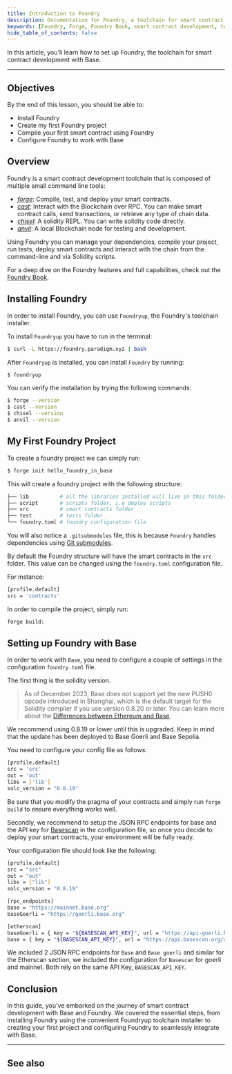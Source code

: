 ```yaml
---
title: Introduction to Foundry
description: Documentation for Foundry, a toolchain for smart contract development. Provides instructions on setting up your development environment to work with Foundry.
keywords: [Foundry, Forge, Foundry Book, smart contract development, toolchain]
hide_table_of_contents: false
---
```


In this article, you'll learn how to set up Foundry, the toolchain for smart contract development with Base.

---

## Objectives

By the end of this lesson, you should be able to:

- Install Foundry
- Create my first Foundry project
- Compile your first smart contract using Foundry
- Configure Foundry to work with Base

## Overview

Foundry is a smart contract development toolchain that is composed of multiple small command line tools:

- *[forge]*: Compile, test, and deploy your smart contracts.
- *[cast]*: Interact with the Blockchain over RPC. You can make smart contract calls, send transactions, or retrieve any type of chain data.
- *[chisel]*: A solidity REPL. You can write solidity code directly.
- *[anvil]*: A local Blockchain node for testing and development.

Using Foundry you can manage your dependencies, compile your project, run tests, deploy smart contracts and interact with the chain from the command-line and via Solidity scripts.

For a deep dive on the Foundry features and full capabilities, check out the [Foundry Book].

## Installing Foundry

In order to install Foundry, you can use `Foundryup`, the Foundry's toolchain installer.

To install `Foundryup` you have to run in the terminal:

```bash
$ curl -L https://foundry.paradigm.xyz | bash
```

After `Foundryup` is installed, you can install `Foundry` by running:

```bash
$ foundryup
```

You can verify the installation by trying the following commands:

```bash
$ forge --version
$ cast --version 
$ chisel --version
$ anvil --version
```

## My First Foundry Project

To create a foundry project we can simply run:

```bash
$ forge init hello_foundry_in_base
```

This will create a foundry project with the following structure:

```bash
├── lib          # all the libraries installed will live in this folder
├── script       # scripts folder, i.e deploy scripts
├── src          # smart contracts folder
├── test         # tests folder
└── foundry.toml # foundry configuration file
```

You will also notice a `.gitsubmodules` file, this is because `Foundry` handles dependencies using [Git submodules].

By default the Foundry structure will have the smart contracts in the `src` folder. This value can be changed using the `foundry.toml` configuration file.

For instance:

```bash
[profile.default]
src = 'contracts'
```

In order to compile the project, simply run:

```bash
forge build:
```

## Setting up Foundry with Base

In order to work with `Base`, you need to configure a couple of settings in the configuration `foundry.toml` file.

The first thing is the solidity version. 

> As of December 2023, Base does not support yet the new PUSH0 opcode introduced in Shanghai, which is the default target for the Solidity compiler if you use version 0.8.20 or later. You can learn more about the [Differences between Ethereum and Base].

We recommend using 0.8.19 or lower until this is upgraded. Keep in mind that the update has been deployed to Base Goerli and Base Sepolia.

You need to configure your config file as follows:

```bash
[profile.default]
src = 'src'
out = 'out'
libs = ['lib']
solc_version = "0.8.19"
```

Be sure that you modify the pragma of your contracts and simply run `forge build` to ensure everything works well.

Secondly, we recommend to setup the JSON RPC endpoints for base and the API key for [Basescan] in the configuration file, so once you decide to deploy your smart contracts, your environment will be fully ready.

Your configuration file should look like the following:

```bash
[profile.default]
src = "src"
out = "out"
libs = ["lib"]
solc_version = "0.8.19"

[rpc_endpoints]
base = "https://mainnet.base.org"
baseGoerli = "https://goerli.base.org"

[etherscan]
baseGoerli = { key = "${BASESCAN_API_KEY}", url = "https://api-goerli.basescan.org/api" }
base = { key = "${BASESCAN_API_KEY}", url = "https://api.basescan.org/api" }
```

We included 2 JSON RPC endpoints for `Base` and `Base goerli` and similar for the Etherscan section, we included the configuration for `Basescan` for goerli and mainnet. Both rely on the same API Key, `BASESCAN_API_KEY`.

## Conclusion

In this guide, you've embarked on the journey of smart contract development with Base and Foundry. We covered the essential steps, from installing Foundry using the convenient Foundryup toolchain installer to creating your first project and configuring Foundry to seamlessly integrate with Base.

---

## See also

[Foundry Book]: (https://book.getfoundry.sh/)
[chisel]: https://book.getfoundry.sh/chisel/
[cast]: https://book.getfoundry.sh/cast/
[anvil]: https://book.getfoundry.sh/anvil/
[forge]: https://book.getfoundry.sh/forge/
[Git submodules]: https://git-scm.com/book/en/v2/Git-Tools-Submodules
[OP Stack]: https://stack.optimism.io/
[Differences between Ethereum and Base]: https://docs.base.org/differences/
[Basescan]: https://basescan.org/